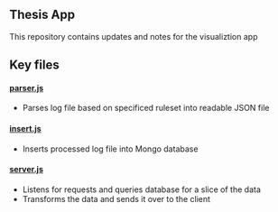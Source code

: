 ## Thesis App
This repository contains updates and notes for the visualiztion app

## Key files

#### [parser.js](https://github.com/neuralism/thesis-app/blob/master/parser.js)
- Parses log file based on specificed ruleset into readable JSON file

#### [insert.js](https://github.com/neuralism/thesis-app/blob/master/insert.js)
- Inserts processed log file into Mongo database

#### [server.js]((https://github.com/neuralism/thesis-app/blob/master/server.js))
- Listens for requests and queries database for a slice of the data
- Transforms the data and sends it over to the client

